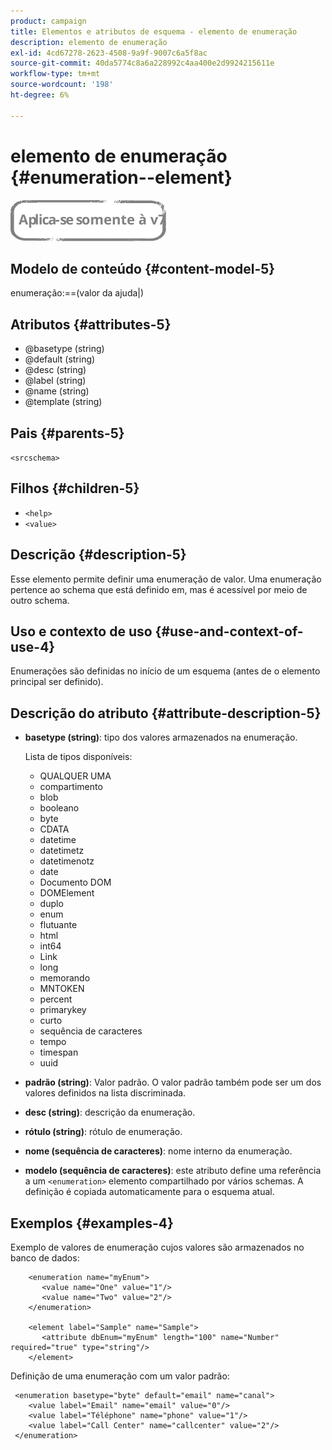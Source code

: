 ```yaml
---
product: campaign
title: Elementos e atributos de esquema - elemento de enumeração
description: elemento de enumeração
exl-id: 4cd67278-2623-4508-9a9f-9007c6a5f8ac
source-git-commit: 40da5774c8a6a228992c4aa400e2d9924215611e
workflow-type: tm+mt
source-wordcount: '198'
ht-degree: 6%

---
```


# elemento de enumeração {#enumeration--element}

![](../../../assets/v7-only.svg)

## Modelo de conteúdo {#content-model-5}

enumeração:==(valor da ajuda|)

## Atributos {#attributes-5}

* @basetype (string)
* @default (string)
* @desc (string)
* @label (string)
* @name (string)
* @template (string)

## Pais {#parents-5}

`<srcschema>`

## Filhos {#children-5}

* `<help>`
* `<value>`

## Descrição {#description-5}

Esse elemento permite definir uma enumeração de valor. Uma enumeração pertence ao schema que está definido em, mas é acessível por meio de outro schema.

## Uso e contexto de uso {#use-and-context-of-use-4}

Enumerações são definidas no início de um esquema (antes de o elemento principal ser definido).

## Descrição do atributo {#attribute-description-5}

* **basetype (string)**: tipo dos valores armazenados na enumeração.

   Lista de tipos disponíveis:

   * QUALQUER UMA
   * compartimento
   * blob
   * booleano
   * byte
   * CDATA
   * datetime
   * datetimetz
   * datetimenotz
   * date
   * Documento DOM
   * DOMElement
   * duplo
   * enum
   * flutuante
   * html
   * int64
   * Link 
   * long
   * memorando
   * MNTOKEN
   * percent
   * primarykey
   * curto
   * sequência de caracteres
   * tempo
   * timespan
   * uuid

* **padrão (string)**: Valor padrão. O valor padrão também pode ser um dos valores definidos na lista discriminada.
* **desc (string)**: descrição da enumeração.
* **rótulo (string)**: rótulo de enumeração.
* **nome (sequência de caracteres)**: nome interno da enumeração.
* **modelo (sequência de caracteres)**: este atributo define uma referência a um `<enumeration>` elemento compartilhado por vários schemas. A definição é copiada automaticamente para o esquema atual.

## Exemplos {#examples-4}

Exemplo de valores de enumeração cujos valores são armazenados no banco de dados:

```
    <enumeration name="myEnum">
       <value name="One" value="1"/>
       <value name="Two" value="2"/>
    </enumeration>

    <element label="Sample" name="Sample">
       <attribute dbEnum="myEnum" length="100" name="Number" required="true" type="string"/>
    </element>
```

Definição de uma enumeração com um valor padrão:

```
 <enumeration basetype="byte" default="email" name="canal">
    <value label="Email" name="email" value="0"/> 
    <value label="Téléphone" name="phone" value="1"/>
    <value label="Call Center" name="callcenter" value="2"/>
 </enumeration>
```
